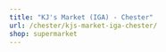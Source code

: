 ```yaml
---
title: "KJ's Market (IGA) - Chester"
url: /chester/kjs-market-iga-chester/
shop: supermarket
---
```

